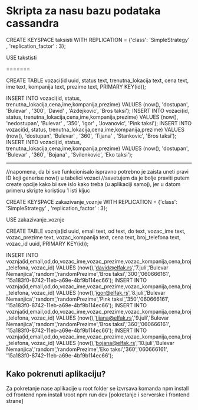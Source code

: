 # Skripta za nasu bazu podataka cassandra

CREATE KEYSPACE taksisti WITH REPLICATION = {'class': 'SimpleStrategy' , 'replication_factor' : 3};


USE takstisti

=======

CREATE TABLE vozaci(id uuid, status text, trenutna_lokacija text, cena text, ime text, kompanija text, prezime text, PRIMARY KEY(id));



INSERT INTO vozaci(id, status, trenutna_lokacija,cena,ime,kompanija,prezime) VALUES (now(), 'dostupan', 'Bulevar' , '300', 'David' , 'Azdejkovic', 'Bros taksi');
INSERT INTO vozaci(id, status, trenutna_lokacija,cena,ime,kompanija,prezime) VALUES (now(), 'nedostupan', 'Bulevar' , '350', 'Igor' , 'Jovanovic', 'Pink taksi');
INSERT INTO vozaci(id, status, trenutna_lokacija,cena,ime,kompanija,prezime) VALUES (now(), 'dostupan', 'Bulevar' , '360', 'Tijana' , 'Stankovic', 'Bros taksi');
INSERT INTO vozaci(id, status, trenutna_lokacija,cena,ime,kompanija,prezime) VALUES (now(), 'dostupan', 'Bulevar' , '360', 'Bojana' , 'Svilenkovic', 'Eko taksi');

-------------------------------------------------------------------------------------------------------------------------
//napomena, da bi sve funkcionisalo ispravno potrebno je zaista uneti pravi ID koji generise now() u tabelici vozaci
//savetujem da je bolje praviti putem create opcije kako bi sve islo kako treba (u aplikaciji samoj), jer u datom primeru skripte koristicu 1 isti kljuc




CREATE KEYSPACE zakazivanje_voznje WITH REPLICATION = {'class': 'SimpleStrategy' , 'replication_factor' : 3};

USE zakazivanje_voznje

CREATE TABLE voznja(id uuid, email text, od text, do text, vozac_ime text, vozac_prezime text, vozac_kompanija text, cena text, broj_telefona text, vozac_id uuid, PRIMARY KEY(id));





INSERT INTO voznja(id,email,od,do,vozac_ime,vozac_prezime,vozac_kompanija,cena,broj_telefona, vozac_id) VALUES (now(),'david@elfak.rs','7.juli','Bulevar Nemanjica','random','randomPrezime','Bros taksi','300','060666161', '15a183f0-8742-11eb-a69e-4bf9b114ec66');
INSERT INTO voznja(id,email,od,do,vozac_ime,vozac_prezime,vozac_kompanija,cena,broj_telefona, vozac_id) VALUES (now(),'igor@elfak.rs','8.juli','Bulevar Nemanjica','random','randomPrezime','Pink taksi','350','060666161', '15a183f0-8742-11eb-a69e-4bf9b114ec66');
INSERT INTO voznja(id,email,od,do,vozac_ime,vozac_prezime,vozac_kompanija,cena,broj_telefona, vozac_id) VALUES (now(),'tijana@elfak.rs','9.juli','Bulevar Nemanjica','random','randomPrezime','Bros taksi','360','060666161', '15a183f0-8742-11eb-a69e-4bf9b114ec66');
INSERT INTO voznja(id,email,od,do,vozac_ime,vozac_prezime,vozac_kompanija,cena,broj_telefona, vozac_id) VALUES (now(),'bojana@elfak.rs','10.juli','Bulevar Nemanjica','random','randomPrezime','Eko taksi','360','060666161', '15a183f0-8742-11eb-a69e-4bf9b114ec66');


## Kako pokrenuti aplikaciju?

Za pokretanje nase aplikacije u root folder se izvrsava komanda npm install 
cd frontend npm install
\root  npm run dev [pokretanje i serverske i frontend strane]

